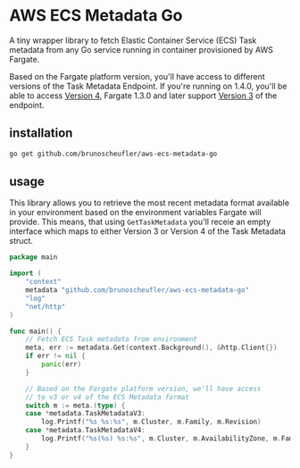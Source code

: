 # AWS ECS Metadata Go

A tiny wrapper library to fetch Elastic Container Service (ECS) Task metadata from any Go service running in container provisioned by AWS Fargate.

Based on the Fargate platform version, you'll have access to different versions of the Task Metadata Endpoint. If you're running on 1.4.0,
you'll be able to access [Version 4](https://docs.aws.amazon.com/AmazonECS/latest/developerguide/task-metadata-endpoint-v4.html), Fargate 1.3.0
and later support [Version 3](https://docs.aws.amazon.com/AmazonECS/latest/developerguide/task-metadata-endpoint-v3.html) of the endpoint.

## installation

```bash
go get github.com/brunoscheufler/aws-ecs-metadata-go
```

## usage

This library allows you to retrieve the most recent metadata format available in your environment
based on the environment variables Fargate will provide. This means, that using `GetTaskMetadata` you'll
receie an empty interface which maps to either Version 3 or Version 4 of the Task Metadata struct.

```go
package main

import (
	"context"
	metadata "github.com/brunoscheufler/aws-ecs-metadata-go"
	"log"
	"net/http"
)

func main() {
    // Fetch ECS Task metadata from environment
	meta, err := metadata.Get(context.Background(), &http.Client{})
	if err != nil {
		panic(err)
	}

    // Based on the Fargate platform version, we'll have access
    // to v3 or v4 of the ECS Metadata format
	switch m := meta.(type) {
	case *metadata.TaskMetadataV3:
		log.Printf("%s %s:%s", m.Cluster, m.Family, m.Revision)
	case *metadata.TaskMetadataV4:
		log.Printf("%s(%s) %s:%s", m.Cluster, m.AvailabilityZone, m.Family, m.Revision)
	}
}
```
